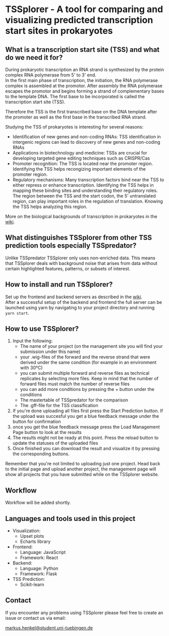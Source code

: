 # TSSplorer - A tool for comparing and visualizing predicted transcription start sites in prokaryotes

## What is a transcription start site (TSS) and what do we need it for?
During prokaryotic transcription an RNA strand is synthesized by the protein complex RNA polymerase from 5' to 3' end.  
In the first main phase of transcription, the initiation, the RNA polymerase complex is assembled at the promotor. After assembly the RNA polymerase escapes the promotor and begins forming a strand of complementary bases to the template DNA. The first base to be incorporated is called the transcription start site (TSS). 

Therefore the TSS is the first transcribed base on the DNA template after the promoter as well as the first base in the transcribed RNA strand.  

Studying the TSS of prokaryotes is interesting for several reasons:

- Identification of new genes and non-coding RNAs: TSS identification in intergenic regions can lead to discovery of new genes and non-coding RNAs
- Applications in biotechnology and medicine: TSSs are crucial for developing targeted gene editing techniques such as CRISPR/Cas
- Promoter recognition: The TSS is located near the promoter region. Identifying the TSS helps recongizing important elements of the promoter region.
- Regulatory mechanisms: Many transcription factors bind near the TSS to either repress or enhance transcription. Identifying the TSS helps in mapping these binding sites and understanding their regulatory roles. The region between the TSS and the start codon, the 5' untranslated region, can play important roles in the regulation of translation. Knowing the TSS helps analyzing this region.

More on the biological backgrounds of transcription in prokaryotes in the [wiki](https://github.com/Integrative-Transcriptomics/tss-prediction-comparison/wiki/Prokaryotic-gene-structure-and-transcription).


## What distinguishes TSSplorer from other TSS prediction tools especially TSSpredator?
Unlike TSSpredator TSSplorer only uses non-enriched data. This means that TSSplorer deals with background noise that arises from data without certain highlighted features, patterns, or subsets of interest.

## How to install and run TSSplorer?
Set up the frontend and backend servers as described in the [wiki](https://github.com/Integrative-Transcriptomics/tss-prediction-comparison/wiki/How-to-set-up-the-server-on-your-device).  
After a successful setup of the backend and frontend the full server can be launched using yarn by navigating to your project directory and running `yarn start`.
 
## How to use TSSplorer?
1. Input the following:
   - The name of your project (on the management site you will find your submission under this name)
   - your .wig-files of the forward and the reverse strand that were derived under the same condition (for example in an environment with 30°C)
   - you can submit multiple forward and reverse files as technical replicates by selecting more files. Keep in mind that the number of forward files must match the number of reverse files
   - you can add more conditions by pressing the + button under the conditions
   - The mastertable of TSSpredator for the comparison
   - The .gff-file for the TSS classification
2. If you're done uploading all files first press the Start Prediction button. If the upload was succesful you get a blue feedback message under the button for confirmation
3. once you get the blue feedback message press the Load Management Page button to look at the results 
4. The results might not be ready at this point. Press the reload button to update the statuses of the uploaded files 
5. Once finished you can download the result and visualize it by pressing the corresponding buttons.

Remember that you're not limited to uploading just one project. Head back to the initial page and upload another project, the management page will show all projects that you have submitted while on the TSSplorer website. 
 
## Workflow
Workflow will be added shortly.

## Languages and tools used in this project
- Visualization: 
  - Upset plots
  - Echarts library
- Frontend: 
  - Language: JavaScript
  - Framework: React
- Backend: 
  - Language: Python
  - Framework: Flask
- TSS Prediction:
  - Scikit-learn
## Contact
If you encounter any problems using TSSplorer please feel free to create an issue or contact us via email: 

markus.henkel@student.uni-tuebingen.de



